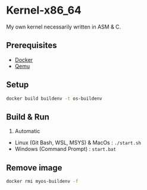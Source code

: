 # Kernel-x86_64

My own kernel necessarily written in ASM &amp; C.

## Prerequisites

- [Docker](https://docs.docker.com/desktop/install/windows-install/)
- [Qemu](https://www.qemu.org/download/)

## Setup

```bash
docker build buildenv -t os-buildenv
```

## Build & Run

1. Automatic

- Linux (Git Bash, WSL, MSYS) & MacOs : `./start.sh`
- Windows (Command Prompt) : `start.bat`

## Remove image

```bash
docker rmi myos-buildenv -f
```

